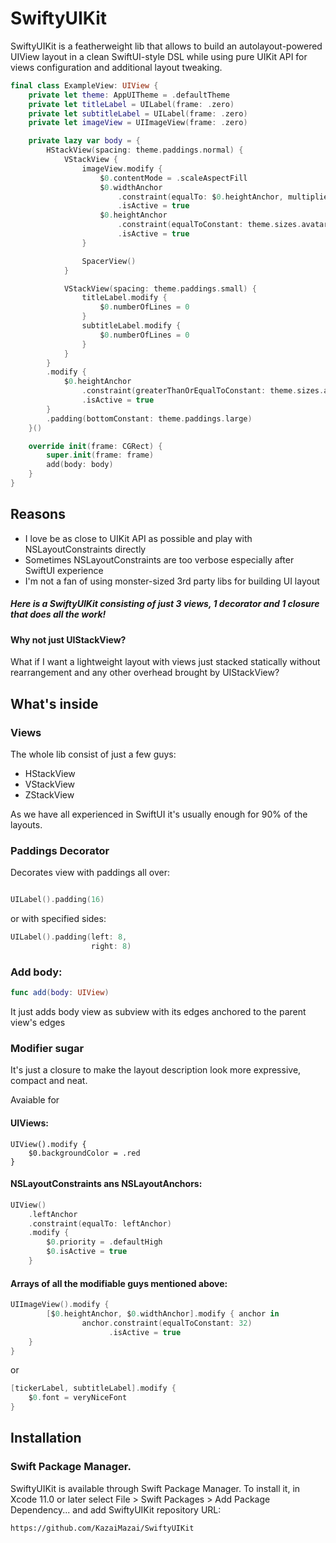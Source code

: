 # SwiftyUIKit

SwiftyUIKit is a featherweight lib that allows to build an autolayout-powered UIView layout in a clean SwiftUI-style DSL
while using pure UIKit API for views configuration and additional layout tweaking.

```swift
final class ExampleView: UIView {
    private let theme: AppUITheme = .defaultTheme
    private let titleLabel = UILabel(frame: .zero)
    private let subtitleLabel = UILabel(frame: .zero)
    private let imageView = UIImageView(frame: .zero)

    private lazy var body = {
        HStackView(spacing: theme.paddings.normal) {
            VStackView {
                imageView.modify {
                    $0.contentMode = .scaleAspectFill
                    $0.widthAnchor
                        .constraint(equalTo: $0.heightAnchor, multiplier: 1.0)
                        .isActive = true
                    $0.heightAnchor
                        .constraint(equalToConstant: theme.sizes.avatar)
                        .isActive = true
                }

                SpacerView()
            }

            VStackView(spacing: theme.paddings.small) {
                titleLabel.modify {
                    $0.numberOfLines = 0
                }
                subtitleLabel.modify {
                    $0.numberOfLines = 0
                }
            }
        }
        .modify {
            $0.heightAnchor
                .constraint(greaterThanOrEqualToConstant: theme.sizes.avatar)
                .isActive = true
        }
        .padding(bottomConstant: theme.paddings.large)
    }()

    override init(frame: CGRect) {
        super.init(frame: frame)
        add(body: body)
    }
}
```

## Reasons

- I love be as close to UIKit API as possible and play with NSLayoutConstraints directly
- Sometimes NSLayoutConstraints are too verbose especially after SwiftUI experience
- I'm not a fan of using monster-sized 3rd party libs for building UI layout

##### Here is a SwiftyUIKit consisting of just 3 views, 1 decorator and 1 closure that does all the work!

#### Why not just UIStackView?

What if I want a lightweight layout with views just stacked statically without rearrangement and any other overhead brought by UIStackView?

## What's inside

### Views

The whole lib consist of just a few guys:
- HStackView
- VStackView
- ZStackView


As we have all experienced in SwiftUI it's usually enough for 90% of the layouts. 

### Paddings Decorator

Decorates view with paddings all over: 
```swift

UILabel().padding(16)

```

or with specified sides:

```swift 
UILabel().padding(left: 8,
                  right: 8)
```

### Add body:


```swift
func add(body: UIView) 
```

It just adds body view as subview with its edges anchored to the parent view's edges

### Modifier sugar
It's just a closure to make the layout description look more expressive, compact and neat.

Avaiable for 

#### UIViews:

```
UIView().modify {
    $0.backgroundColor = .red
}
```

#### NSLayoutConstraints ans NSLayoutAnchors:

```swift
UIView()
    .leftAnchor
    .constraint(equalTo: leftAnchor)
    .modify {
        $0.priority = .defaultHigh
        $0.isActive = true
    }
```
#### Arrays of all the modifiable guys mentioned above:

```swift
UIImageView().modify {
        [$0.heightAnchor, $0.widthAnchor].modify { anchor in
                anchor.constraint(equalToConstant: 32)
                      .isActive = true
    }
}

```

or

```swift
[tickerLabel, subtitleLabel].modify {
    $0.font = veryNiceFont
}

```
                   

## Installation

### Swift Package Manager.

SwiftyUIKit is available through Swift Package Manager. 
To install it, in Xcode 11.0 or later select File > Swift Packages > Add Package Dependency... and add SwiftyUIKit repository URL:

```
https://github.com/KazaiMazai/SwiftyUIKit
```
 




